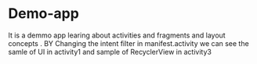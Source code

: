 # Demo-app

It is a demmo app learing about activities and fragments and layout concepts .
BY Changing the intent filter in manifest.activity we can see the samle of UI in activity1 and sample of RecyclerView in activity3 
